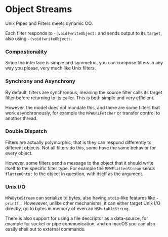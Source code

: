 
Object Streams
==============


Unix Pipes and Filters meets dynamic OO.

Each filter responds to `-(void)writeObject:` and sends output to its `target`, also using `-(void)writeObject:`.



### Compostionality

Since the interface is simple and symmetric, you can compose filters in any way you please, very much like Unix filters.


### Synchrony and Asynchrony

By default, filters are synchronous, meaning the source filter calls its target filter before returning to its caller.  This is both simple and very efficient.

However, the model does not mandate this, and there are some filters that work asynchronously, for example the `MPWURLFetcher` or transfer control to another thread.


### Double Dispatch

Filters are actually polymorphic, that is they can respond differently to different objects.  Not all filters do this, some have the same behavior for every object.

However, some filters send a message to the object that it should write itself to the specific filter type.  For example the `MPWFlattenStream` sends `flattenOnto:` to the object in question, with itself as the argument.

### Unix I/O

`MPWByteStream` can serialize to bytes, also having `stdio`-like features like `-printf:`.  Howevever, unlike other mechanisms, it can either target Unix I/O directly, go to bytes in memory of even an `NSMutableString`.

There is also support for using a file descriptor as a data-source, for example for socket or pipe communication, and on macOS you can also easily shell out to external commands.

